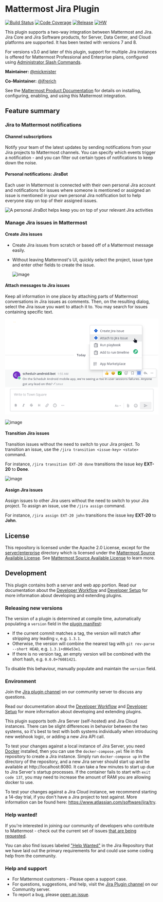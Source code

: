 # Mattermost Jira Plugin

[![Build Status](https://img.shields.io/circleci/project/github/mattermost/mattermost-plugin-jira/master)](https://circleci.com/gh/mattermost/mattermost-plugin-jira)
[![Code Coverage](https://img.shields.io/codecov/c/github/mattermost/mattermost-plugin-jira/master)](https://codecov.io/gh/mattermost/mattermost-plugin-jira)
[![Release](https://img.shields.io/github/v/release/mattermost/mattermost-plugin-jira)](https://github.com/mattermost/mattermost-plugin-jira/releases/latest)
[![HW](https://img.shields.io/github/issues/mattermost/mattermost-plugin-jira/Up%20For%20Grabs?color=dark%20green&label=Help%20Wanted)](https://github.com/mattermost/mattermost-plugin-jira/issues?q=is%3Aissue+is%3Aopen+sort%3Aupdated-desc+label%3A%22Up+For+Grabs%22+label%3A%22Help+Wanted%22)

This plugin supports a two-way integration between Mattermost and Jira. Jira Core and Jira Software products, for Server, Data Center, and Cloud platforms are supported. It has been tested with versions 7 and 8.

For versions v3.0 and later of this plugin, support for multiple Jira instances is offered for Mattermost Professional and Enterprise plans, configured using [Administrator Slash Commands](https://github.com/mattermost/mattermost-plugin-jira#readme).

**Maintainer:** [@mickmister](https://github.com/mickmister)

**Co-Maintainer:** [@jfrerich](https://github.com/jfrerich)

See the [Mattermost Product Documentation](https://docs.mattermost.com/integrate/jira-interoperability.html) for details on installing, configuring, enabling, and using this Mattermost integration.

## Feature summary

### Jira to Mattermost notifications

#### Channel subscriptions

Notify your team of the latest updates by sending notifications from your Jira projects to Mattermost channels. You can specify which events trigger a notification - and you can filter out certain types of notifications to keep down the noise.

#### Personal notifications: JiraBot

Each user in Mattermost is connected with their own personal Jira account and notifications for issues where someone is mentioned or assigned an issue is mentioned in your own personal Jira notification bot to help everyone stay on top of their assigned issues.

![A personal JiraBot helps keep you on top of your relevant Jira activities](https://github.com/mattermost/mattermost-plugin-jira/assets/74422101/e15de4fe-1cb3-47d1-9b0d-538ab82ec91d)

### Manage Jira issues in Mattermost

#### Create Jira issues

- Create Jira issues from scratch or based off of a Mattermost message easily.
- Without leaving Mattermost's UI, quickly select the project, issue type and enter other fields to create the issue.

  ![image](https://user-images.githubusercontent.com/13119842/59113188-985a9280-8912-11e9-9def-9a7382b4137e.png)

#### Attach messages to Jira issues

Keep all information in one place by attaching parts of Mattermost conversations in Jira issues as comments.  Then, on the resulting dialog, select the Jira issue you want to attach it to. You may search for issues containing specific text.

![image](./assets/attach-from-post.png)

![image](https://user-images.githubusercontent.com/13119842/59113267-b627f780-8912-11e9-90ec-417d430de7e6.png)

#### Transition Jira issues

Transition issues without the need to switch to your Jira project. To transition an issue, use the `/jira transition <issue-key> <state>` command.

For instance, `/jira transition EXT-20 done` transitions the issue key **EXT-20** to **Done**.

![image](https://user-images.githubusercontent.com/13119842/59113377-dfe11e80-8912-11e9-8971-f869fa123366.png)

#### Assign Jira issues

Assign issues to other Jira users without the need to switch to your Jira project. To assign an issue, use the `/jira assign` command.

For instance, `/jira assign EXT-20 john` transitions the issue key **EXT-20** to **John**.

## License

This repository is licensed under the Apache 2.0 License, except for the [server/enterprise](server/enterprise) directory which is licensed under the [Mattermost Source Available License](LICENSE.enterprise). See [Mattermost Source Available License](https://docs.mattermost.com/overview/faq.html#mattermost-source-available-license) to learn more.

## Development

This plugin contains both a server and web app portion. Read our documentation about the [Developer Workflow](https://developers.mattermost.com/integrate/plugins/developer-workflow/) and [Developer Setup](https://developers.mattermost.com/integrate/plugins/developer-setup/) for more information about developing and extending plugins.

### Releasing new versions

The version of a plugin is determined at compile time, automatically populating a `version` field in the [plugin manifest](plugin.json):
* If the current commit matches a tag, the version will match after stripping any leading `v`, e.g. `1.3.1`.
* Otherwise, the version will combine the nearest tag with `git rev-parse --short HEAD`, e.g. `1.3.1+d06e53e1`.
* If there is no version tag, an empty version will be combined with the short hash, e.g. `0.0.0+76081421`.

To disable this behaviour, manually populate and maintain the `version` field.

### Environment

Join the [Jira plugin channel](https://community.mattermost.com/core/channels/jira-plugin) on our community server to discuss any questions.

Read our documentation about the [Developer Workflow](https://developers.mattermost.com/extend/plugins/developer-workflow/) and [Developer Setup](https://developers.mattermost.com/extend/plugins/developer-setup/) for more information about developing and extending plugins.

This plugin supports both Jira Server (self-hosted) and Jira Cloud instances. There can be slight differences in behavior between the two systems, so it's best to test with both systems individually when introducing new webhook logic, or adding a new Jira API call.

To test your changes against a local instance of Jira Server, you need [Docker](https://docs.docker.com/install) installed, then you can use the `docker-compose.yml` file in this repository to create a Jira instance. Simply run `docker-compose up` in the directory of the repository, and a new Jira server should start up and be available at http://localhost:8080. It can take a few minutes to start up due to Jira Server's startup processes. If the container fails to start with `exit code 137`, you may need to increase the amount of RAM you are allowing docker to use.

To test your changes against a Jira Cloud instance, we recommend starting a 14-day trial, if you don't have a Jira project to test against. More information can be found here: https://www.atlassian.com/software/jira/try.

### Help wanted!

If you're interested in joining our community of developers who contribute to Mattermost - check out the current set of issues [that are being requested](https://github.com/mattermost/mattermost-plugin-jira/issues?q=is%3Aissue+is%3Aopen+label%3AEnhancement).

You can also find issues labeled ["Help Wanted"](https://github.com/mattermost/mattermost-plugin-jira/issues?q=is%3Aissue+is%3Aopen+label%3A%22Help+Wanted%22) in the Jira Repository that we have laid out the primary requirements for and could use some coding help from the community.

### Help and support

- For Mattermost customers - Please open a support case.
- For questions, suggestions, and help, visit the [Jira Plugin channel](https://community.mattermost.com/core/channels/jira-plugin) on our Community server.
- To report a bug, please [open an issue](https://github.com/mattermost/mattermost-plugin-jira/issues).
